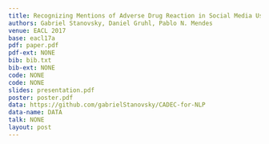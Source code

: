 ```yaml
---
title: Recognizing Mentions of Adverse Drug Reaction in Social Media Using Knowledge-Infused Recurrent Models
authors: Gabriel Stanovsky, Daniel Gruhl, Pablo N. Mendes
venue: EACL 2017
base: eacl17a
pdf: paper.pdf
pdf-ext: NONE
bib: bib.txt
bib-ext: NONE
code: NONE
code: NONE
slides: presentation.pdf
poster: poster.pdf
data: https://github.com/gabrielStanovsky/CADEC-for-NLP
data-name: DATA
talk: NONE
layout: post
---
```

